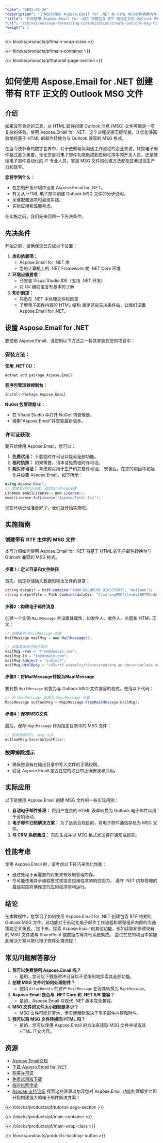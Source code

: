 ```yaml
---
"date": "2025-05-30"
"description": "了解如何使用 Aspose.Email for .NET 将 HTML 电子邮件转换为与 Outlook 兼容的 MSG 文件。本指南内容详尽，包含分步说明、关键配置和最佳实践。"
"title": "如何使用 Aspose.Email for .NET 创建包含 RTF 格式正文的 Outlook MSG 文件 | 综合指南"
"url": "/zh/net/message-formatting-customization/create-outlook-msg-files-with-rtf-body-using-aspose-email-for-net/"
"weight": 1
---
```


{{< blocks/products/pf/main-wrap-class >}}

{{< blocks/products/pf/main-container >}}

{{< blocks/products/pf/tutorial-page-section >}}
# 如何使用 Aspose.Email for .NET 创建带有 RTF 正文的 Outlook MSG 文件
## 介绍
如果没有合适的工具，从 HTML 邮件创建 Outlook 消息 (MSG) 文件可能是一项复杂的任务。使用 Aspose.Email for .NET，这个过程变得无缝衔接，让您能够高效地将基于 HTML 的邮件转换为与 Outlook 兼容的 MSG 格式。

在当今快节奏的数字世界中，对于依赖精简沟通工作流程的企业来说，转换电子邮件格式至关重要。无论您是将电子邮件功能集成到应用程序中的开发人员，还是处理电子邮件自动化的 IT 专业人员，掌握 MSG 文件的创建方法都能显著提高生产力和效率。

**您将学到什么：**
- 在您的开发环境中设置 Aspose.Email for .NET。
- 有关从 HTML 电子邮件创建 Outlook MSG 文件的分步说明。
- 关键配置选项和最佳实践。
- 实际应用和性能考虑。

在实施之前，我们先来回顾一下先决条件。
## 先决条件
开始之前，请确保您已完成以下设置：
1. **库和依赖项：**
   - Aspose.Email for .NET 库
   - 您的计算机上的 .NET Framework 或 .NET Core 环境
2. **环境设置要求：**
   - 已安装 Visual Studio IDE（支持 .NET 开发）
   - 对 C# 编程语言有基本的了解
3. **知识前提：**
   - 熟悉在 .NET 中处理文件和目录
   - 了解电子邮件内容的 HTML 结构
满足这些先决条件后，让我们设置 Aspose.Email for .NET。
## 设置 Aspose.Email for .NET
要使用 Aspose.Email，请使用以下方法之一将其安装在您的项目中：
### 安装方法：
**使用 .NET CLI：**
```bash
dotnet add package Aspose.Email
```
**程序包管理器控制台：**
```powershell
Install-Package Aspose.Email
```
**NuGet 包管理器 UI：**
- 在 Visual Studio 中打开 NuGet 包管理器。
- 搜索“Aspose.Email”并安装最新版本。
### 许可证获取
要开始使用 Aspose.Email，您可以：
1. **免费试用：** 下载临时许可证以探索全部功能。
2. **临时执照：** 如果需要，请申请免费临时许可证。
3. **购买许可证：** 考虑购买用于生产的完整许可证。
安装后，在您的项目中初始化并设置 Aspose.Email，如下所示：
```csharp
using Aspose.Email;
// 如果有许可证设置，请初始化许可证设置
License emailLicense = new License();
emailLicense.SetLicense("Aspose.Total.lic");
```
现在环境已经准备好了，我们就开始实施吧。
## 实施指南
### 创建带有 RTF 主体的 MSG 文件
本节介绍如何使用 Aspose.Email for .NET 将基于 HTML 的电子邮件转换为与 Outlook 兼容的 MSG 格式。
#### 步骤 1：定义目录和文件路径
首先，指定存储输入数据和输出文件的目录：
```csharp
string dataDir = Path.Combine("YOUR_DOCUMENT_DIRECTORY", "Outlook");
string outputFile = Path.Combine(dataDir, "CreatingMSGFilesWithRTFBody_out.msg");
```
#### 步骤2：构建电子邮件消息
创建一个实例 `MailMessage` 并设置其属性，如发件人、收件人、主题和 HTML 正文：
```csharp
// 创建新的 MailMessage 对象
MailMessage mailMsg = new MailMessage();

// 设置基本电子邮件属性
mailMsg.From = "from@domain.com";
mailMsg.To = "to@domain.com";
mailMsg.Subject = "subject";
mailMsg.HtmlBody = "<h3>rtf example</h3><p>creating an <b><u>outlook message (msg)</u></b> file using Aspose.Email.</p>";
```
#### 步骤3：将MailMessage转换为MapiMessage
要转换 `MailMessage` 转换为与 Outlook MSG 文件兼容的格式，使用以下代码：
```csharp
// 将 MailMessage 转换为 MapiMessage 对象
MapiMessage outlookMsg = MapiMessage.FromMailMessage(mailMsg);
```
#### 步骤4：保存MSG文件
最后，保存 `MapiMessage` 作为指定目录中的 MSG 文件：
```csharp
// 将消息保存为 .msg 文件
outlookMsg.Save(outputFile);
```
### 故障排除提示
- 确保您具有在输出目录中写入文件的正确权限。
- 验证 Aspose.Email 是否在您的项目中正确安装和引用。
## 实际应用
以下是使用 Aspose.Email 创建 MSG 文件的一些实际用例：
1. **自动电子邮件处理：** 将用户提交的 HTML 表单转换为 Outlook 电子邮件以用于营销活动。
2. **电子邮件归档解决方案：** 为了达到合规目的，将电子邮件通信存档为 MSG 文件。
3. **与 CRM 系统集成：** 自动生成并以 MSG 格式发送客户通知或报告。
## 性能考虑
使用 Aspose.Email 时，请考虑以下技巧来优化性能：
- 通过处理不再需要的对象来有效地管理内存。
- 尽可能使用异步编程模式来提高应用程序的响应能力。
遵守 .NET 内存管理的最佳实践将确保您的应用程序顺利运行。
## 结论
在本教程中，您学习了如何使用 Aspose.Email for .NET 创建包含 RTF 格式的 Outlook MSG 文件。此功能对于自动化电子邮件工作流程和增强组织内部的沟通策略至关重要。
接下来，探索 Aspose.Email 的其他功能，例如读取和修改现有的 MSG 文件或与 SharePoint 或数据库等其他系统集成。
尝试在您的项目中实施此解决方案以简化电子邮件处理流程！
## 常见问题解答部分
1. **我可以免费使用 Aspose.Email 吗？**
   - 是的，您可以下载临时许可证以不受限制地探索其全部功能。
2. **创建 MSG 文件时如何处理附件？**
   - 使用 `Attachments` 的财产 `MailMessage` 在将其转换为 `MapiMessage`。
3. **Aspose.Email 是否与 .NET Core 和 .NET 5/6 兼容？**
   - 是的，Aspose.Email 与现代 .NET 版本完全兼容。
4. **MSG 文件的文件大小限制是多少？**
   - MSG 文件可能非常大，但实际限制取决于电子邮件内容和附件。
5. **我可以将 MSG 文件转换回 HTML 吗？**
   - 是的，您可以使用 Aspose.Email 的方法来读取 MSG 文件并提取其 HTML 正文内容。
## 资源
- [Aspose.Email文档](https://reference.aspose.com/email/net/)
- [下载 Aspose.Email for .NET](https://releases.aspose.com/email/net/)
- [购买许可证](https://purchase.aspose.com/buy)
- [免费试用版下载](https://releases.aspose.com/email/net/)
- [临时执照申请](https://purchase.aspose.com/temporary-license/)
- [Aspose 支持论坛](https://forum.aspose.com/c/email/10)
探索这些资源以加深您对 Aspose.Email 功能的理解并立即开始构建强大的电子邮件解决方案！

{{< /blocks/products/pf/tutorial-page-section >}}

{{< /blocks/products/pf/main-container >}}

{{< /blocks/products/pf/main-wrap-class >}}

{{< blocks/products/products-backtop-button >}}